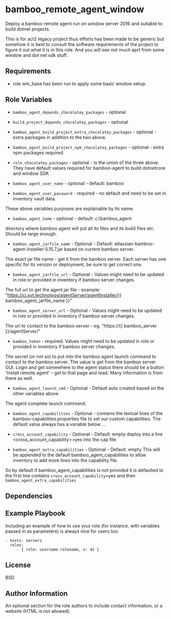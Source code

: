 bamboo_remote_agent_window
=========

Deploy a bamboo remote agent run on window server 2016 and sutiable to build
dotnet projects.

This is for act2 legacy project thus efforts has been made to be generic but
somehow it is best to consult the software requirements of the project to
figure it out what it is in this role. And you will see not much aprt from some
window and dot net sdk stuff.

Requirements
------------

- role win_base has been run to apply some basic window setup.

Role Variables
--------------

- `bamboo_agent_depends_chocolatey_packages` - optional
- `build_project_depends_chocolatey_packages` - optional
- `bamboo_agent_build_project_extra_chocolatey_packages` - optional - extra packages in addition to the two above.
- `bamboo_agent_build_project_npm_chocolatey_packages` - optional - extra npm packages required.
- `role_chocolatey_packages` - optional - is the union of the three above. They
   have default values required for bamboo-agent to build dotnetcore and window SDK

- `bamboo_agent_user_name` - optional - default: bamboo
- `bamboo_agent_user_password` - required - no default and need to be set in inventory vault data.

These above variables purposes are explainable by its name.

- `bamboo_agent_home` - optional - default: c:\bamboo_agent
 
 directory where bamboo agent will put all its files and
 its build files etc. Should be large enough.

- `bamboo_agent_jarfile_name` - Optional - Default: atlassian-bamboo-agent-installer-5.15.7.jar based on current bamboo server.

 The exact jar file name - get it from the bamboo
 server. Each server has one specific for its version or deployment, be sure to
 get correct one.

- `bamboo_agent_jarfile_url` - Optional - Values might need to be updated in role
 or provided in inventory if bamboo server changes.
 
 The full url to get the agent jar file - example:
 "https://ci.xvt.technology/agentServer/agentInstaller/{{ bamboo_agent_jarfile_name }}"

- `bamboo_agent_server_url` - Optional - Values might need to be updated in role
   or provided in inventory if bamboo server changes.

 The url to contact to the bamboo server - eg.
 "https://{{ bamboo_server }}/agentServer/"

- `bamboo_token` - required. Values might need to be updated in role
 or provided in inventory if bamboo server changes.

 The secret (or not so) to put into the bamboo agent launch
 command to contact to the bamboo server. The value is get from the bamboo
 server GUI. Login and get somewhere to the agent status there should be a
 button 'Install remote agent' - get to that page and read. Many information is
 from there as well.

- `bamboo_agent_launch_cmd` - Optional - Default auto created based on the other
 variables above
 
 The agent complete launch command.

- `bamboo_agent_capabilities` - Optional - 
 contains the textual lines of the bamboo-capabilities.properties file to set
 our custom capabilities.
 The default value always has a variable below ...

- `cross_account_capability` - Optional - Default: empty
 deploy into a line <cross_account_capability>=yes into the cap file.

- `bamboo_agent_extra_capabilities` - Optional - Default: empty
 This will be appended to the default
 bamboo_agent_capabilities to allow inventory to add more lines into the
 capability file.

 So by default if bamboo_agent_capabilities is not provided it is defaulted to
 the first line contains `cross_account_capability`=yes and then
 `bamboo_agent_extra_capabilities`

Dependencies
------------


Example Playbook
----------------

Including an example of how to use your role (for instance, with variables passed in as parameters) is always nice for users too:

    - hosts: servers
      roles:
         - { role: username.rolename, x: 42 }

License
-------

BSD

Author Information
------------------

An optional section for the role authors to include contact information, or a website (HTML is not allowed).
